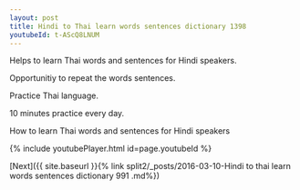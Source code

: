 ```yaml
---
layout: post
title: Hindi to Thai learn words sentences dictionary 1398 
youtubeId: t-AScQ8LNUM
---
```

 
 
Helps to learn Thai words and sentences for Hindi speakers.

Opportunitiy to repeat the words sentences. 

Practice Thai language. 
 
10 minutes practice every day. 
 
How to learn Thai words and sentences for Hindi speakers 
 
{% include youtubePlayer.html id=page.youtubeId %}
 
 
[Next]({{ site.baseurl }}{% link  split2/_posts/2016-03-10-Hindi to thai learn words sentences dictionary 991 .md%})
 
